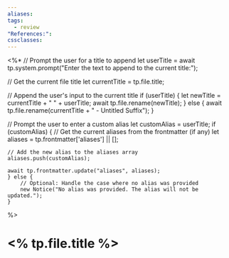 ```yaml
---
aliases: 
tags:
  - review
"References:": 
cssclasses:
---
```

<%* 
// Prompt the user for a title to append
let userTitle = await tp.system.prompt("Enter the text to append to the current title:");

// Get the current file title
let currentTitle = tp.file.title;

// Append the user's input to the current title
if (userTitle) {
    let newTitle = currentTitle + " " + userTitle;
    await tp.file.rename(newTitle);
} else {
    await tp.file.rename(currentTitle + " - Untitled Suffix");
}

// Prompt the user to enter a custom alias
let customAlias = userTitle;
if (customAlias) {
    // Get the current aliases from the frontmatter (if any)
    let aliases = tp.frontmatter['aliases'] || [];

    // Add the new alias to the aliases array
    aliases.push(customAlias);

    await tp.frontmatter.update("aliases", aliases);
    } else {
        // Optional: Handle the case where no alias was provided
        new Notice("No alias was provided. The alias will not be updated.");
    }
%>

# <% tp.file.title %>


